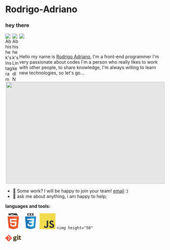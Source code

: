 # Rodrigo-Adriano
### hey there 
<a href="https://www.instagram.com/rodrigoadrian0/">
  <img align="left" alt="Abhishek's Instagram" width="22px" src="https://raw.githubusercontent.com/hussainweb/hussainweb/main/icons/instagram.png" />
</a>
<a href="https://www.linkedin.com/in/rodrigo-adriano-20510740/">
  <img align="left" alt="Abhishek's LinkedIN" width="22px" src="https://raw.githubusercontent.com/peterthehan/peterthehan/master/assets/linkedin.svg" />
</a>

![](https://visitor-badge.glitch.me/badge?page_id=abhisheknaiidu.abhisheknaiidu)

<br />

 Hello my name is [Rodrigo Adriano](https://linktr.ee/rodrigoadriano), I'm a front-end programmer I'm very passionate about codes I'm a person who really likes to work with other people, to share knowledge, I'm always willing to learn new technologies, so let's go...


<img style="display: block;-webkit-user-select: none;margin: auto;cursor: zoom-in;background-color: hsl(0, 0%, 90%);" src="https://clubedosgeeks.com.br/wp-content/uploads/2016/01/dormrm.gif" width="500" height="320">
  
- 💼 Some work? I will be happy to join your team! [email](mailto:rodrigo8845Alive.com) :)
- 💬 ask me about anything, i am happy to help;

**languages and tools:**  




<code><img height="50" src="https://raw.githubusercontent.com/github/explore/80688e429a7d4ef2fca1e82350fe8e3517d3494d/topics/html/html.png"></code>
<code><img height="50" src="https://raw.githubusercontent.com/github/explore/80688e429a7d4ef2fca1e82350fe8e3517d3494d/topics/css/css.png"></code>
<code><img height="50" src="https://raw.githubusercontent.com/github/explore/80688e429a7d4ef2fca1e82350fe8e3517d3494d/topics/javascript/javascript.png"></code>
<code><img height="50" 
<code><img height="50" src="https://raw.githubusercontent.com/github/explore/80688e429a7d4ef2fca1e82350fe8e3517d3494d/topics/git/git.png">
